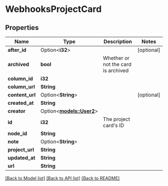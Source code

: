 # WebhooksProjectCard

## Properties

Name | Type | Description | Notes
------------ | ------------- | ------------- | -------------
**after_id** | Option<**i32**> |  | [optional]
**archived** | **bool** | Whether or not the card is archived | 
**column_id** | **i32** |  | 
**column_url** | **String** |  | 
**content_url** | Option<**String**> |  | [optional]
**created_at** | **String** |  | 
**creator** | Option<[**models::User2**](User_2.md)> |  | 
**id** | **i32** | The project card's ID | 
**node_id** | **String** |  | 
**note** | Option<**String**> |  | 
**project_url** | **String** |  | 
**updated_at** | **String** |  | 
**url** | **String** |  | 

[[Back to Model list]](../README.md#documentation-for-models) [[Back to API list]](../README.md#documentation-for-api-endpoints) [[Back to README]](../README.md)


